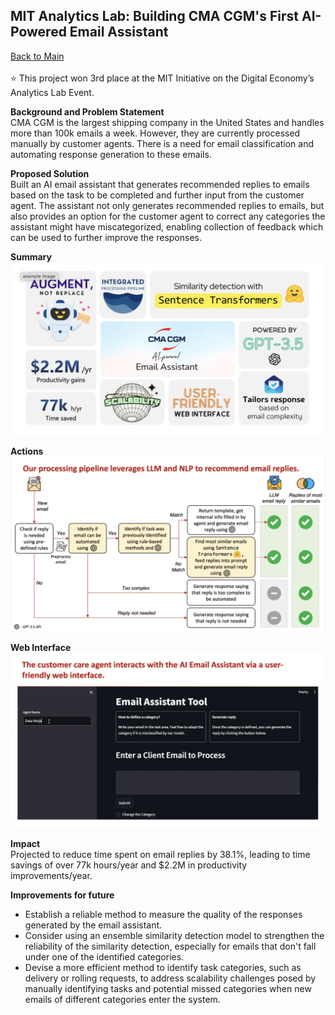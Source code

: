 ## **MIT Analytics Lab: Building CMA CGM's First AI-Powered Email Assistant**
[Back to Main](README.md) <br>
<br>
⭐ This project won 3rd place at the MIT Initiative on the Digital Economy’s Analytics Lab Event.

**Background and Problem Statement** <br>
CMA CGM is the largest shipping company in the United States and handles more than 100k emails a week. However, they are currently processed manually by customer agents. There is a need for email classification and automating response generation to these emails.

**Proposed Solution**  
Built an AI email assistant that generates recommended replies to emails based on the task to be completed and further input from the customer agent. The assistant not only generates recommended replies to emails, but also provides an option for the customer agent to correct any categories the assistant might have miscategorized, enabling collection of feedback which can be used to further improve the responses.


**Summary**
![Profile Picture](pictures/summary.jpg)

**Actions**  
![Profile Picture](pictures/alab_processing_pipeline.jpg)


**Web Interface**
![Profile Picture](pictures/alab_interface.jpg)  


**Impact**  
Projected to reduce time spent on email replies by 38.1%, leading to time savings of over 77k hours/year and $2.2M in productivity improvements/year.

**Improvements for future**
- Establish a reliable method to measure the quality of the responses generated by the email assistant. <br>
- Consider using an ensemble similarity detection model to strengthen the reliability of the similarity detection, especially for emails that don't fall under one of the identified categories. <br>
- Devise a more efficient method to identify task categories, such as delivery or rolling requests, to address scalability challenges posed by manually identifying tasks and potential missed categories when new emails of different categories enter the system. <br><br>
